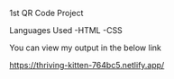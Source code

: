 1st QR Code Project

Languages Used
-HTML
-CSS

You can view my output in the below link

https://thriving-kitten-764bc5.netlify.app/
